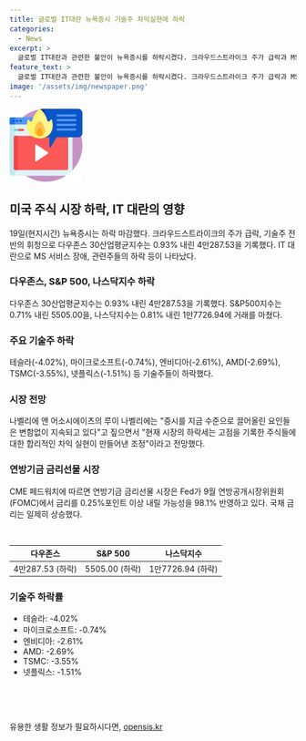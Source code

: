 ```yaml
---
title: 글로벌 IT대란 뉴욕증시 기술주 차익실현에 하락
categories:
  - News
excerpt: >
  글로벌 IT대란과 관련한 불안이 뉴욕증시를 하락시켰다. 크라우드스트라이크 주가 급락과 MS 서비스 장애 등으로 기술주가 휘청였는데, 나스닥지수도 0.81% 하락했다. 엔비디아, AMD, TSMC 등 반도체 관련주도 하락했고, 넷플릭스도 호실적에도 불구하고 하락했다. 시장의 하락세를 차익 실현으로 설명하는 목소리도 있지만 월가 공포지수는 상승했고, 연방기금의 금리내림 가능성을 반영한 국채 금리도 상승했다.
feature_text: >
  글로벌 IT대란과 관련한 불안이 뉴욕증시를 하락시켰다. 크라우드스트라이크 주가 급락과 MS 서비스 장애 등으로 기술주가 휘청였는데, 나스닥지수도 0.81% 하락했다. 엔비디아, AMD, TSMC 등 반도체 관련주도 하락했고, 넷플릭스도 호실적에도 불구하고 하락했다. 시장의 하락세를 차익 실현으로 설명하는 목소리도 있지만 월가 공포지수는 상승했고, 연방기금의 금리내림 가능성을 반영한 국채 금리도 상승했다.
image: '/assets/img/newspaper.png'
---
```


<p><img src="/assets/img/news.png" alt="rentncar 속보" /></p>

<h2 data-ke-size="size26">미국 주식 시장 하락, IT 대란의 영향</h2>

<p data-ke-size="size16">19일(현지시간) 뉴욕증시는 하락 마감했다. 크라우드스트라이크의 주가 급락, 기술주 전반의 휘청으로 다우존스 30산업평균지수는 0.93% 내린 4만287.53을 기록했다. IT 대란으로 MS 서비스 장애, 관련주들의 하락 등이 나타났다.</p>

<h3 data-ke-size="size24">다우존스, S&P 500, 나스닥지수 하락</h3>

<p data-ke-size="size16">다우존스 30산업평균지수는 0.93% 내린 4만287.53을 기록했다. S&P500지수는 0.71% 내린 5505.00을, 나스닥지수는 0.81% 내린 1만7726.94에 거래를 마쳤다.</p>

<h3 data-ke-size="size24">주요 기술주 하락</h3>

<p data-ke-size="size16">테슬라(-4.02%), 마이크로소프트(-0.74%), 엔비디아(-2.61%), AMD(-2.69%), TSMC(-3.55%), 넷플릭스(-1.51%) 등 기술주들이 하락했다.</p>

<h3 data-ke-size="size24">시장 전망</h3>

<p data-ke-size="size16">나벨리에 앤 어소시에이츠의 루이 나벨리에는 "증시를 지금 수준으로 끌어올린 요인들은 변함없이 지속되고 있다"고 짚으면서 "현재 시장의 하락세는 고점을 기록한 주식들에 대한 합리적인 차익 실현이 만들어낸 조정"이라고 전망했다.</p>

<h3 data-ke-size="size24">연방기금 금리선물 시장</h3>

<p data-ke-size="size16">CME 페드워치에 따르면 연방기금 금리선물 시장은 Fed가 9월 연방공개시장위원회(FOMC)에서 금리를 0.25%포인트 이상 내릴 가능성을 98.1% 반영하고 있다. 국채 금리는 일제히 상승했다.</p>

<p data-ke-size="size16">&nbsp;</p>

<table>
    <thead>
        <tr>
            <th style="text-align: center;">다우존스</th>
            <th style="text-align: center;">S&P 500</th>
            <th style="text-align: center;">나스닥지수</th>
        </tr>
    </thead>
    <tbody>
        <tr>
            <td style="text-align: center; height: 17px;">4만287.53 (하락)</td>
            <td style="text-align: center; height: 17px;">5505.00 (하락)</td>
            <td style="text-align: center; height: 17px;">1만7726.94 (하락)</td>
        </tr>
    </tbody>
</table>

<h3 data-ke-size="size24">기술주 하락률</h3>

<ul>
    <li>테슬라: -4.02%</li>
    <li>마이크로소프트: -0.74%</li>
    <li>엔비디아: -2.61%</li>
    <li>AMD: -2.69%</li>
    <li>TSMC: -3.55%</li>
    <li>넷플릭스: -1.51%</li>
</ul>

<p data-ke-size="size16">&nbsp;</p>

<p data-ke-size="size16">&nbsp;</p>
유용한 생활 정보가 필요하시다면, <a href="https://opensis.kr" rel="dofollow">opensis.kr</a>


